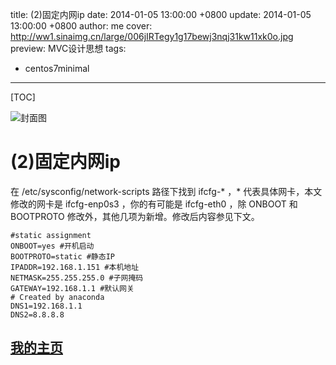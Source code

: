 title:  (2)固定内网ip
date: 2014-01-05 13:00:00 +0800
update: 2014-01-05 13:00:00 +0800
author: me
cover: http://ww1.sinaimg.cn/large/006jIRTegy1g17bewj3nqj31kw11xk0o.jpg
preview:  MVC设计思想
tags:

  -  centos7minimal

---



[TOC]

![封面图]()

# (2)固定内网ip

在 /etc/sysconfig/network-scripts 路径下找到 ifcfg-* ，* 代表具体网卡，本文修改的网卡是 ifcfg-enp0s3 ，你的有可能是 ifcfg-eth0 ，除 ONBOOT 和 BOOTPROTO 修改外，其他几项为新增。修改后内容参见下文。

```properties
#static assignment
ONBOOT=yes #开机启动
BOOTPROTO=static #静态IP
IPADDR=192.168.1.151 #本机地址
NETMASK=255.255.255.0 #子网掩码
GATEWAY=192.168.1.1 #默认网关
# Created by anaconda
DNS1=192.168.1.1
DNS2=8.8.8.8
```

## [我的主页](https://suveng.github.io/blog/)



